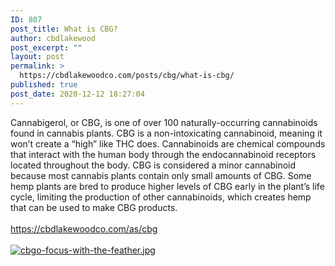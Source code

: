 ```yaml
---
ID: 807
post_title: What is CBG?
author: cbdlakewood
post_excerpt: ""
layout: post
permalink: >
  https://cbdlakewoodco.com/posts/cbg/what-is-cbg/
published: true
post_date: 2020-12-12 18:27:04
---
```

<html><head></head><body>
Cannabigerol, or CBG, is one of over 100 naturally-occurring cannabinoids found in cannabis plants. CBG is a non-intoxicating cannabinoid, meaning it won’t create a “high” like THC does. Cannabinoids are chemical compounds that interact with the human body through the endocannabinoid receptors located throughout the body. CBG is considered a minor cannabinoid because most cannabis plants contain only small amounts of CBG. Some hemp plants are bred to produce higher levels of CBG early in the plant’s life cycle, limiting the production of other cannabinoids, which creates hemp that can be used to make CBG products.<br /><br /><a href="https://cbdlakewoodco.com/as/cbg">https://cbdlakewoodco.com/as/cbg</a>
</body>
</html><br/><br/><a href="https://cbdlakewoodco.com/wp-content/uploads/2020/12/1607822177667.jpg"  title="cbgo-focus-with-the-feather.jpg" ><img src="https://cbdlakewoodco.com/wp-content/uploads/2020/12/1607822177667.jpg" alt="cbgo-focus-with-the-feather.jpg" title="cbgo-focus-with-the-feather.jpg" /></a>